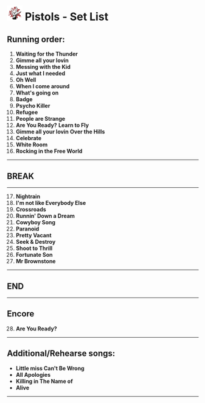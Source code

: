 # <img src="logo.jpg" alt="Metal Horns" width="8%" height="8%" title="logo"> Pistols - Set List 

## Running order:
1. **Waiting for the Thunder**
2. **Gimme all your lovin**
3. **Messing with the Kid**
4. **Just what I needed**
5. **Oh Well**
6. **When I come around**
7. **What's going on**
8. **Badge**
9. **Psycho Killer** 
10. **Refugee**
11. **People are Strange**
12. **Are You Ready?** **Learn to Fly** 
13. **Gimme all your lovin** **Over the Hills**
14. **Celebrate**
15. **White Room** 
16. **Rocking in the Free World**

---

## BREAK

---

17. **Nightrain** 
18. **I'm not like Everybody Else**
19. **Crossroads**
20. **Runnin' Down a Dream** 
21. **Cowyboy Song** 
22. **Paranoid**
23. **Pretty Vacant** 
24. **Seek & Destroy** 
25. **Shoot to Thrill**
26. **Fortunate Son** 
27. **Mr Brownstone**

---

## END

---

## Encore
28. **Are You Ready?**

---

## Additional/Rehearse songs:
- **Little miss Can't Be Wrong**
- **All Apologies**
- **Killing in The Name of**
- **Alive**

---
